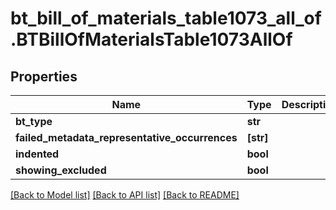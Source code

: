 # bt_bill_of_materials_table1073_all_of.BTBillOfMaterialsTable1073AllOf

## Properties
Name | Type | Description | Notes
------------ | ------------- | ------------- | -------------
**bt_type** | **str** |  | [optional] 
**failed_metadata_representative_occurrences** | **[str]** |  | [optional] 
**indented** | **bool** |  | [optional] 
**showing_excluded** | **bool** |  | [optional] 

[[Back to Model list]](../README.md#documentation-for-models) [[Back to API list]](../README.md#documentation-for-api-endpoints) [[Back to README]](../README.md)


